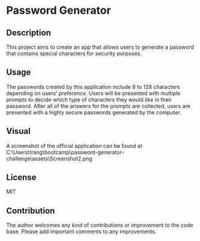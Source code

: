 # Password Generator

## Description
This project aims to create an app that allows users to generate a password that contains special characters for security purposes. 

## Usage
The passwords created by this application include 8 to 128 characters depending on users' preference. Users will be presented with multiple prompts to decide which type of characters they would like in their password. After all of the answers for the prompts are collected, users are presented with a highly secure passwords generated by the computer.   

## Visual
A screenshot of the official application can be found at C:\Users\trang\bootcamp\password-generator-challenge\assets\Screenshot2.png

## License
MIT

## Contribution 
The author welcomes any kind of contributions or improvement to the code base. Please add important comments to any improvements.

